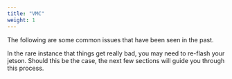 ```yaml
---
title: "VMC"
weight: 1
---
```


The following are some common issues that have been seen in the past.

In the rare instance that things get really bad, you may need to re-flash your jetson.
Should this be the case, the next few sections will guide you through this process.
